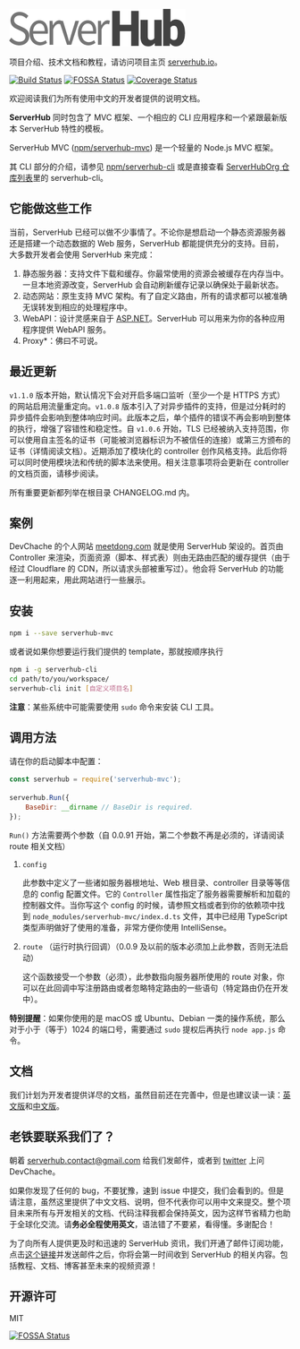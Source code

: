![](assets/serverhub-compact.png)

项目介绍、技术文档和教程，请访问项目主页 [serverhub.io](https://serverhub.io/)。

[![Build Status](https://travis-ci.org/ServerHubOrg/serverhub-mvc.svg?branch=master)](https://travis-ci.org/ServerHubOrg/serverhub-mvc) [![FOSSA Status](https://app.fossa.io/api/projects/git%2Bgithub.com%2FServerHubOrg%2Fserverhub-mvc.svg?type=shield)](https://app.fossa.io/projects/git%2Bgithub.com%2FServerHubOrg%2Fserverhub-mvc?ref=badge_shield) [![Coverage Status](https://coveralls.io/repos/github/ServerHubOrg/serverhub-mvc/badge.svg?branch=master)](https://coveralls.io/github/ServerHubOrg/serverhub-mvc?branch=master)

欢迎阅读我们为所有使用中文的开发者提供的说明文档。

**ServerHub** 同时包含了 MVC 框架、一个相应的 CLI 应用程序和一个紧跟最新版本 ServerHub 特性的模板。

ServerHub MVC ([npm/serverhub-mvc](https://www.npmjs.com/package/serverhub-mvc)) 是一个轻量的 Node.js MVC 框架。

其 CLI 部分的介绍，请参见 [npm/serverhub-cli](https://www.npmjs.com/package/serverhub-cli) 或是直接查看 [ServerHubOrg 仓库列表](github.com/ServerHubOrg)里的 serverhub-cli。

## 它能做这些工作

当前，ServerHub 已经可以做不少事情了。不论你是想启动一个静态资源服务器还是搭建一个动态数据的 Web 服务，ServerHub 都能提供充分的支持。目前，大多数开发者会使用 ServerHub 来完成：

1. 静态服务器：支持文件下载和缓存。你最常使用的资源会被缓存在内存当中。一旦本地资源改变，ServerHub 会自动刷新缓存记录以确保处于最新状态。
2. 动态网站：原生支持 MVC 架构。有了自定义路由，所有的请求都可以被准确无误转发到相应的处理程序中。
3. WebAPI：设计灵感来自于 [ASP.NET](https://www.asp.net/)。ServerHub 可以用来为你的各种应用程序提供 WebAPI 服务。
4. Proxy*：佛曰不可说。

## 最近更新

`v1.1.0` 版本开始，默认情况下会对开启多端口监听（至少一个是 HTTPS 方式）的网站启用流量重定向。`v1.0.8` 版本引入了对异步插件的支持，但是过分耗时的异步插件会影响到整体响应时间。此版本之后，单个插件的错误不再会影响到整体的执行，增强了容错性和稳定性。自 `v1.0.6` 开始，TLS 已经被纳入支持范围，你可以使用自主签名的证书（可能被浏览器标识为不被信任的连接）或第三方颁布的证书（详情阅读文档）。近期添加了模块化的 controller 创作风格支持。此后你将可以同时使用模块法和传统的脚本法来使用。相关注意事项将会更新在 controller 的文档页面，请移步阅读。

所有重要更新都列举在根目录 CHANGELOG.md 内。

## 案例

DevChache 的个人网站 [meetdong.com](https://www.meetdong.com) 就是使用 ServerHub 架设的。首页由 Controller 来渲染，页面资源（脚本、样式表）则由无路由匹配的缓存提供（由于经过 Cloudflare 的 CDN，所以请求头部被重写过）。他会将 ServerHub 的功能逐一利用起来，用此网站进行一些展示。

## 安装

```bash
npm i --save serverhub-mvc
```

或者说如果你想要运行我们提供的 template，那就按顺序执行

```bash
npm i -g serverhub-cli
cd path/to/you/workspace/
serverhub-cli init [自定义项目名]
```

**注意**：某些系统中可能需要使用 `sudo` 命令来安装 CLI 工具。

## 调用方法

请在你的启动脚本中配置：

```js
const serverhub = require('serverhub-mvc');

serverhub.Run({
    BaseDir: __dirname // BaseDir is required.
});
```

`Run()` 方法需要两个参数（自 0.0.91 开始，第二个参数不再是必须的，详请阅读 route 相关文档）

1. `config`

    此参数中定义了一些诸如服务器根地址、Web 根目录、controller 目录等等信息的 config 配置文件。它的 `Controller` 属性指定了服务器需要解析和加载的控制器文件。当你写这个 config 的时候，请参照文档或者到你的依赖项中找到 `node_modules/serverhub-mvc/index.d.ts` 文件，其中已经用 TypeScript 类型声明做好了使用的准备，非常方便你使用 IntelliSense。
1. `route` （运行时执行回调）（0.0.9 及以前的版本必须加上此参数，否则无法启动）

    这个函数接受一个参数（必须），此参数指向服务器所使用的 route 对象，你可以在此回调中写注册路由或者忽略特定路由的一些语句（特定路由仍在开发中）。

**特别提醒**：如果你使用的是 macOS 或 Ubuntu、Debian 一类的操作系统，那么对于小于（等于）1024 的端口号，需要通过 `sudo` 提权后再执行 `node app.js` 命令。

## 文档

我们计划为开发者提供详尽的文档，虽然目前还在完善中，但是也建议读一读：[英文版](https://ServerHubOrg.github.io/serverhub-mvc/docs/docs.html)和[中文版](https://ServerHubOrg.github.io/serverhub-mvc/zh_cn/docs/docs.html)。

## 老铁要联系我们了？

朝着 [serverhub.contact@gmail.com](mailto:serverhub.contact@gmail.com) 给我们发邮件，或者到 [twitter](https://twitter.com/SrMoriaty) 上问 DevChache。

如果你发现了任何的 bug，不要犹豫，速到 issue 中提交，我们会看到的。但是请注意，虽然这里提供了中文文档、说明，但不代表你可以用中文来提交。整个项目未来所有与开发相关的文档、代码注释我都会保持英文，因为这样节省精力也助于全球化交流。请**务必全程使用英文**，语法错了不要紧，看得懂。多谢配合！

为了向所有人提供更及时和迅速的 ServerHub 资讯，我们开通了邮件订阅功能，点击[这个链接](mailto:serverhub.contact@gmail.com?subject=serverhub-news-52b3f7de&body=你好啊，ServerHub！)并发送邮件之后，你将会第一时间收到 ServerHub 的相关内容。包括教程、文档、博客甚至未来的视频资源！

## 开源许可
MIT

[![FOSSA Status](https://app.fossa.io/api/projects/git%2Bgithub.com%2FServerHubOrg%2Fserverhub-mvc.svg?type=large)](https://app.fossa.io/projects/git%2Bgithub.com%2FServerHubOrg%2Fserverhub-mvc?ref=badge_large)